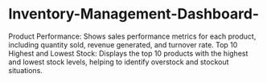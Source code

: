 # Inventory-Management-Dashboard-
Product Performance: Shows sales performance metrics for each product, including quantity sold, revenue generated, and turnover rate.
Top 10 Highest and Lowest Stock: Displays the top 10 products with the highest and lowest stock levels, helping to identify overstock and stockout situations.
